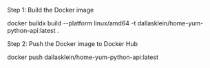 Step 1: Build the Docker image

docker buildx build --platform linux/amd64 -t dallasklein/home-yum-python-api:latest .

Step 2: Push the Docker image to Docker Hub

docker push dallasklein/home-yum-python-api:latest